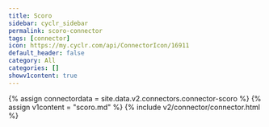 ```yaml
---
title: Scoro
sidebar: cyclr_sidebar
permalink: scoro-connector
tags: [connector]
icon: https://my.cyclr.com/api/ConnectorIcon/16911
default_header: false
category: All
categories: []
showv1content: true
---
```

{% assign connectordata = site.data.v2.connectors.connector-scoro %}
{% assign v1content = "scoro.md" %}
{% include v2/connector/connector.html %}	